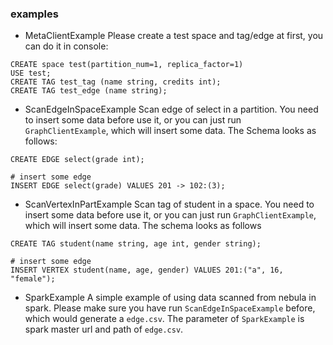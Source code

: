 ### examples
* MetaClientExample
Please create a test space and tag/edge at first, you can do it in console:
```
CREATE space test(partition_num=1, replica_factor=1)
USE test;
CREATE TAG test_tag (name string, credits int);
CREATE TAG test_edge (name string);
```

* ScanEdgeInSpaceExample
Scan edge of select in a partition. You need to insert some data before use it, or you can just run `GraphClientExample`, which will insert some data. The Schema looks as follows:
```
CREATE EDGE select(grade int);

# insert some edge
INSERT EDGE select(grade) VALUES 201 -> 102:(3);
```

* ScanVertexInPartExample
Scan tag of student in a space. You need to insert some data before use it, or you can just run `GraphClientExample`, which will insert some data. The schema looks as follows
```
CREATE TAG student(name string, age int, gender string);

# insert some edge
INSERT VERTEX student(name, age, gender) VALUES 201:("a", 16, "female");
```

* SparkExample
A simple example of using data scanned from nebula in spark. Please make sure you have run `ScanEdgeInSpaceExample` before, which would generate a `edge.csv`.
The parameter of `SparkExample` is spark master url and path of `edge.csv`. 
